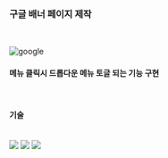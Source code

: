 ### 구글 배너 페이지 제작
<br>

![google](https://github.com/user-attachments/assets/efe10627-4cbf-4094-95e9-6b59dc000a2f)


#### 메뉴 클릭시 드롭다운 메뉴 토글 되는 기능 구현
<br>

#### 기술
<br>

<span>
<img src = "https://img.shields.io/badge/javascript-F7DF1E?style=flat-square&logo=javascript&logoColor=white"/>
  <img src = "https://img.shields.io/badge/html5-E34F26?style=flat-square&logo=html5&logoColor=white"/>
  <img src = "https://img.shields.io/badge/CSS-663399?style=flat-square&logo=CSS&logoColor=white"/>
</span>

